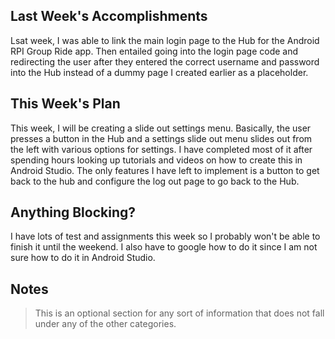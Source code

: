 ## Last Week's Accomplishments
Lsat week, I was able to link the main login page to the Hub for the Android RPI Group Ride app. Then entailed going into the login page code and redirecting the user after they entered the correct username and password into the Hub instead of a dummy page I created earlier as a placeholder. 


## This Week's Plan
This week, I will be creating a slide out settings menu. Basically, the user presses a button in the Hub and a settings slide out menu slides out from the left with various options for settings. I have completed most of it after spending hours looking up tutorials and videos on how to create this in Android Studio. The only features I have left to implement is a button to get back to the hub and configure the log out page to go back to the Hub.



## Anything Blocking?
I have lots of test and assignments this week so I probably won't be able to finish it until the weekend. I also have to google how to do it since I am not sure how to do it in Android Studio.


## Notes

> This is an optional section for any sort of information that does not fall under any of the other categories.
